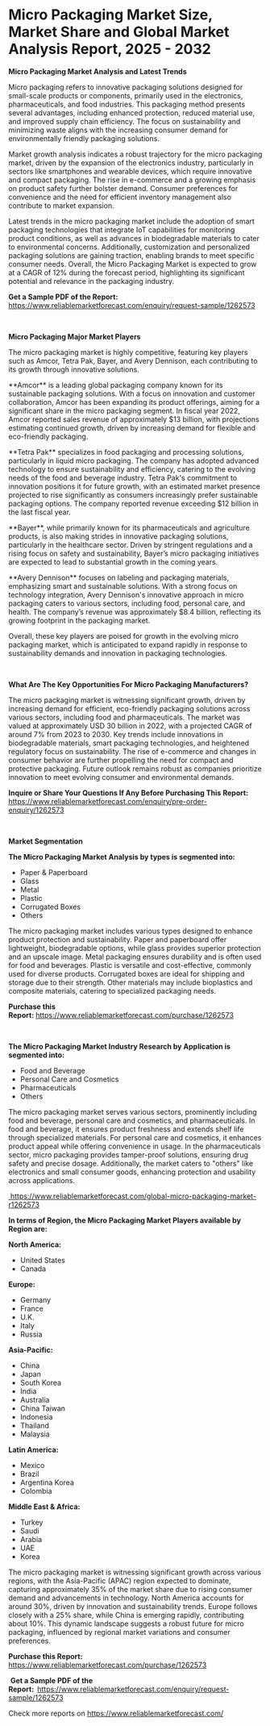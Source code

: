 <p><h1>Micro Packaging Market Size, Market Share and Global Market Analysis Report, 2025 - 2032</h1></p><p><strong>Micro Packaging Market Analysis and Latest Trends</strong></p>
<p><p>Micro packaging refers to innovative packaging solutions designed for small-scale products or components, primarily used in the electronics, pharmaceuticals, and food industries. This packaging method presents several advantages, including enhanced protection, reduced material use, and improved supply chain efficiency. The focus on sustainability and minimizing waste aligns with the increasing consumer demand for environmentally friendly packaging solutions.</p><p>Market growth analysis indicates a robust trajectory for the micro packaging market, driven by the expansion of the electronics industry, particularly in sectors like smartphones and wearable devices, which require innovative and compact packaging. The rise in e-commerce and a growing emphasis on product safety further bolster demand. Consumer preferences for convenience and the need for efficient inventory management also contribute to market expansion.</p><p>Latest trends in the micro packaging market include the adoption of smart packaging technologies that integrate IoT capabilities for monitoring product conditions, as well as advances in biodegradable materials to cater to environmental concerns. Additionally, customization and personalized packaging solutions are gaining traction, enabling brands to meet specific consumer needs. Overall, the Micro Packaging Market is expected to grow at a CAGR of 12% during the forecast period, highlighting its significant potential and relevance in the packaging industry.</p></p>
<p><strong>Get a Sample PDF of the Report:&nbsp;</strong> <a href="https://www.reliablemarketforecast.com/enquiry/request-sample/1262573?utm_campaign=3182&utm_medium=2&utm_source=Github&utm_content=ia&utm_term=08032025&utm_id=micro-packaging">https://www.reliablemarketforecast.com/enquiry/request-sample/1262573</a></p>
<p>&nbsp;</p>
<p><strong>Micro Packaging Major Market Players</strong></p>
<p><p>The micro packaging market is highly competitive, featuring key players such as Amcor, Tetra Pak, Bayer, and Avery Dennison, each contributing to its growth through innovative solutions.</p><p>**Amcor** is a leading global packaging company known for its sustainable packaging solutions. With a focus on innovation and customer collaboration, Amcor has been expanding its product offerings, aiming for a significant share in the micro packaging segment. In fiscal year 2022, Amcor reported sales revenue of approximately $13 billion, with projections estimating continued growth, driven by increasing demand for flexible and eco-friendly packaging.</p><p>**Tetra Pak** specializes in food packaging and processing solutions, particularly in liquid micro packaging. The company has adopted advanced technology to ensure sustainability and efficiency, catering to the evolving needs of the food and beverage industry. Tetra Pak's commitment to innovation positions it for future growth, with an estimated market presence projected to rise significantly as consumers increasingly prefer sustainable packaging options. The company reported revenue exceeding $12 billion in the last fiscal year.</p><p>**Bayer**, while primarily known for its pharmaceuticals and agriculture products, is also making strides in innovative packaging solutions, particularly in the healthcare sector. Driven by stringent regulations and a rising focus on safety and sustainability, Bayer’s micro packaging initiatives are expected to lead to substantial growth in the coming years.</p><p>**Avery Dennison** focuses on labeling and packaging materials, emphasizing smart and sustainable solutions. With a strong focus on technology integration, Avery Dennison's innovative approach in micro packaging caters to various sectors, including food, personal care, and health. The company’s revenue was approximately $8.4 billion, reflecting its growing footprint in the packaging market.</p><p>Overall, these key players are poised for growth in the evolving micro packaging market, which is anticipated to expand rapidly in response to sustainability demands and innovation in packaging technologies.</p></p>
<p>&nbsp;</p>
<p><strong>What Are The Key Opportunities For Micro Packaging Manufacturers?</strong></p>
<p><p>The micro packaging market is witnessing significant growth, driven by increasing demand for efficient, eco-friendly packaging solutions across various sectors, including food and pharmaceuticals. The market was valued at approximately USD 30 billion in 2022, with a projected CAGR of around 7% from 2023 to 2030. Key trends include innovations in biodegradable materials, smart packaging technologies, and heightened regulatory focus on sustainability. The rise of e-commerce and changes in consumer behavior are further propelling the need for compact and protective packaging. Future outlook remains robust as companies prioritize innovation to meet evolving consumer and environmental demands.</p></p>
<p><strong>Inquire or Share Your Questions If Any Before Purchasing This Report:</strong> <a href="https://www.reliablemarketforecast.com/enquiry/pre-order-enquiry/1262573?utm_campaign=3182&utm_medium=2&utm_source=Github&utm_content=ia&utm_term=08032025&utm_id=micro-packaging">https://www.reliablemarketforecast.com/enquiry/pre-order-enquiry/1262573</a></p>
<p>&nbsp;</p>
<p><strong>Market Segmentation</strong></p>
<p><strong>The Micro Packaging Market Analysis by types is segmented into:</strong></p>
<p><ul><li>Paper & Paperboard</li><li>Glass</li><li>Metal</li><li>Plastic</li><li>Corrugated Boxes</li><li>Others</li></ul></p>
<p><p>The micro packaging market includes various types designed to enhance product protection and sustainability. Paper and paperboard offer lightweight, biodegradable options, while glass provides superior protection and an upscale image. Metal packaging ensures durability and is often used for food and beverages. Plastic is versatile and cost-effective, commonly used for diverse products. Corrugated boxes are ideal for shipping and storage due to their strength. Other materials may include bioplastics and composite materials, catering to specialized packaging needs.</p></p>
<p><strong>Purchase this Report:&nbsp;</strong><a href="https://www.reliablemarketforecast.com/purchase/1262573?utm_campaign=3182&utm_medium=2&utm_source=Github&utm_content=ia&utm_term=08032025&utm_id=micro-packaging">https://www.reliablemarketforecast.com/purchase/1262573</a></p>
<p>&nbsp;</p>
<p><strong>The Micro Packaging Market Industry Research by Application is segmented into:</strong></p>
<p><ul><li>Food and Beverage</li><li>Personal Care and Cosmetics</li><li>Pharmaceuticals</li><li>Others</li></ul></p>
<p><p>The micro packaging market serves various sectors, prominently including food and beverage, personal care and cosmetics, and pharmaceuticals. In food and beverage, it ensures product freshness and extends shelf life through specialized materials. For personal care and cosmetics, it enhances product appeal while offering convenience in usage. In the pharmaceuticals sector, micro packaging provides tamper-proof solutions, ensuring drug safety and precise dosage. Additionally, the market caters to "others" like electronics and small consumer goods, enhancing protection and usability across applications.</p></p>
<p><a href="https://www.reliablemarketforecast.com/global-micro-packaging-market-r1262573?utm_campaign=3182&utm_medium=2&utm_source=Github&utm_content=ia&utm_term=08032025&utm_id=micro-packaging">&nbsp;https://www.reliablemarketforecast.com/global-micro-packaging-market-r1262573</a></p>
<p><strong>In terms of Region, the Micro Packaging Market Players available by Region are:</strong></p>
<p>
    <p> <strong> North America: </strong>
        <ul>
            <li>United States</li>
            <li>Canada</li>
        </ul>
        </p> 
    <p> <strong> Europe: </strong>
        <ul>
            <li>Germany</li>
            <li>France</li>
            <li>U.K.</li>
            <li>Italy</li>
            <li>Russia</li>
        </ul>
        </p> 
    <p> <strong> Asia-Pacific: </strong>
        <ul>
            <li>China</li>
            <li>Japan</li>
            <li>South Korea</li>
            <li>India</li>
            <li>Australia</li>
            <li>China Taiwan</li>
            <li>Indonesia</li>
            <li>Thailand</li>
            <li>Malaysia</li>
        </ul>
        </p> 
    <p> <strong> Latin America: </strong>
        <ul>
            <li>Mexico</li>
            <li>Brazil</li>
            <li>Argentina Korea</li>
            <li>Colombia</li>
        </ul>
        </p> 
    <p> <strong> Middle East & Africa: </strong>
        <ul>
            <li>Turkey</li>
            <li>Saudi</li>
            <li>Arabia</li>
            <li>UAE</li>
            <li>Korea</li>
        </ul>
    </p>
    </p>
<p><p>The micro packaging market is witnessing significant growth across various regions, with the Asia-Pacific (APAC) region expected to dominate, capturing approximately 35% of the market share due to rising consumer demand and advancements in technology. North America accounts for around 30%, driven by innovation and sustainability trends. Europe follows closely with a 25% share, while China is emerging rapidly, contributing about 10%. This dynamic landscape suggests a robust future for micro packaging, influenced by regional market variations and consumer preferences.</p></p>
<p><strong>Purchase this Report: </strong><a href="https://www.reliablemarketforecast.com/purchase/1262573?utm_campaign=3182&utm_medium=2&utm_source=Github&utm_content=ia&utm_term=08032025&utm_id=micro-packaging">https://www.reliablemarketforecast.com/purchase/1262573</a></p>
<p>&nbsp;<strong>Get a Sample PDF of the Report:&nbsp;&nbsp;</strong><a href="https://www.reliablemarketforecast.com/enquiry/request-sample/1262573?utm_campaign=3182&utm_medium=2&utm_source=Github&utm_content=ia&utm_term=08032025&utm_id=micro-packaging">https://www.reliablemarketforecast.com/enquiry/request-sample/1262573</a></p>
<p><strong></strong></p>
<p>Check more reports on <a href="https://www.reliablemarketforecast.com/?utm_campaign=3182&utm_medium=2&utm_source=Github&utm_content=ia&utm_term=08032025&utm_id=micro-packaging">https://www.reliablemarketforecast.com/</a></p>